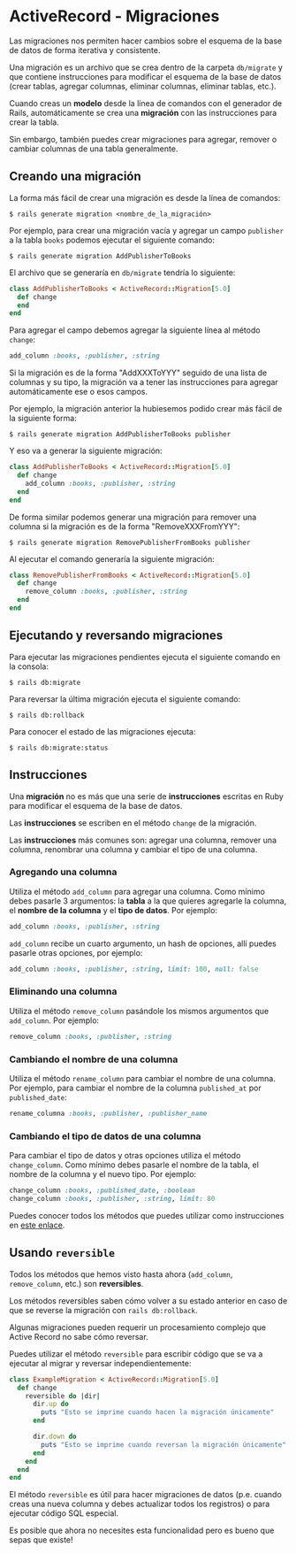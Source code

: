 # ActiveRecord - Migraciones

Las migraciones nos permiten hacer cambios sobre el esquema de la base de datos de forma iterativa y consistente.

Una migración es un archivo que se crea dentro de la carpeta `db/migrate` y que contiene instrucciones para modificar el esquema de la base de datos (crear tablas, agregar columnas, eliminar columnas, eliminar tablas, etc.).

Cuando creas un **modelo** desde la línea de comandos con el generador de Rails, automáticamente se crea una **migración** con las instrucciones para crear la tabla.

Sin embargo, también puedes crear migraciones para agregar, remover o cambiar columnas de una tabla generalmente.

## Creando una migración

La forma más fácil de crear una migración es desde la línea de comandos:

```
$ rails generate migration <nombre_de_la_migración>
```

Por ejemplo, para crear una migración vacía y agregar un campo `publisher` a la tabla `books` podemos ejecutar el siguiente comando:

```
$ rails generate migration AddPublisherToBooks
```

El archivo que se generaría en `db/migrate` tendría lo siguiente:

```ruby
class AddPublisherToBooks < ActiveRecord::Migration[5.0]
  def change
  end
end
```

Para agregar el campo debemos agregar la siguiente línea al método `change`:

```ruby
add_column :books, :publisher, :string
```

Si la migración es de la forma "AddXXXToYYY" seguido de una lista de columnas y su tipo, la migración va a tener las instrucciones para agregar automáticamente ese o esos campos.

Por ejemplo, la migración anterior la hubiesemos podido crear más fácil de la siguiente forma:

```
$ rails generate migration AddPublisherToBooks publisher
```

Y eso va a generar la siguiente migración:

```ruby
class AddPublisherToBooks < ActiveRecord::Migration[5.0]
  def change
    add_column :books, :publisher, :string
  end
end
```

De forma similar podemos generar una migración para remover una columna si la migración es de la forma "RemoveXXXFromYYY":

```
$ rails generate migration RemovePublisherFromBooks publisher
```

Al ejecutar el comando generaría la siguiente migración:

```ruby
class RemovePublisherFromBooks < ActiveRecord::Migration[5.0]
  def change
    remove_column :books, :publisher, :string
  end
end
```

## Ejecutando y reversando migraciones

Para ejecutar las migraciones pendientes ejecuta el siguiente comando en la consola:

```
$ rails db:migrate
```

Para reversar la última migración ejecuta el siguiente comando:

```
$ rails db:rollback
```

Para conocer el estado de las migraciones ejecuta:

```
$ rails db:migrate:status
```

## Instrucciones

Una **migración** no es más que una serie de **instrucciones** escritas en Ruby para modificar el esquema de la base de datos.

Las **instrucciones** se escriben en el método `change` de la migración.

Las **instrucciones** más comunes son: agregar una columna, remover una columna, renombrar una columna y cambiar el tipo de una columna.

### Agregando una columna

Utiliza el método `add_column` para agregar una columna. Como mínimo debes pasarle 3 argumentos: la **tabla** a la que quieres agregarle la columna, el **nombre de la columna** y el **tipo de datos**. Por ejemplo:

```ruby
add_column :books, :publisher, :string
```

`add_column` recibe un cuarto argumento, un hash de opciones, allí puedes pasarle otras opciones, por ejemplo:

```ruby
add_column :books, :publisher, :string, limit: 100, null: false
```

### Eliminando una columna

Utiliza el método `remove_column` pasándole los mismos argumentos que `add_column`. Por ejemplo:

```ruby
remove_column :books, :publisher, :string
```

### Cambiando el nombre de una columna

Utiliza el método `rename_column` para cambiar el nombre de una columna. Por ejemplo, para cambiar el nombre de la columna `published_at` por `published_date`:

```ruby
rename_columna :books, :publisher, :publisher_name
```

### Cambiando el tipo de datos de una columna

Para cambiar el tipo de datos y otras opciones utiliza el método `change_column`. Como mínimo debes pasarle el nombre de la tabla, el nombre de la columna y el nuevo tipo. Por ejemplo:

```ruby
change_column :books, :published_date, :boolean
change_column :books, :publisher, :string, limit: 80
```

Puedes conocer todos los métodos que puedes utilizar como instrucciones en [este enlace](http://api.rubyonrails.org/v5.1.1/classes/ActiveRecord/ConnectionAdapters/SchemaStatements.html).

## Usando `reversible`

Todos los métodos que hemos visto hasta ahora (`add_column`, `remove_column`, etc.) son **reversibles**.

Los métodos reversibles saben cómo volver a su estado anterior en caso de que se reverse la migración con `rails db:rollback`.

Algunas migraciones pueden requerir un procesamiento complejo que Active Record no sabe cómo reversar.

Puedes utilizar el método `reversible` para escribir código que se va a ejecutar al migrar y reversar independientemente:

```ruby
class ExampleMigration < ActiveRecord::Migration[5.0]
  def change
    reversible do |dir|
      dir.up do
        puts "Esto se imprime cuando hacen la migración únicamente"
      end

      dir.down do
        puts "Esto se imprime cuando reversan la migración únicamente"
      end
    end
  end
end
```

El método `reversible` es útil para hacer migraciones de datos (p.e. cuando creas una nueva columna y debes actualizar todos los registros) o para ejecutar código SQL especial.

Es posible que ahora no necesites esta funcionalidad pero es bueno que sepas que existe!
